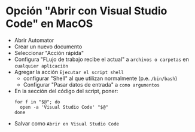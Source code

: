 # Opción "Abrir con Visual Studio Code" en MacOS

- Abrir Automator
- Crear un nuevo documento
- Seleccionar "Acción rápida"
- Configura "FLujo de trabajo recibe el actual" a `archivos o carpetas` en `cualquier aplicaciòn`
- Agregar la acción `Ejecutar el script shell` 
   - configurar "Shell" al que utilizan normalmente (p.e. `/bin/bash`)
   - Configurar "Pasar datos de entrada" a `como argumentos`
- En la sección del código del script, poner:
   ```
   for f in "$@"; do
     open -a 'Visual Studio Code' "$@"
   done
   ```
- Salvar como  `Abrir en Visual Studio Code`
